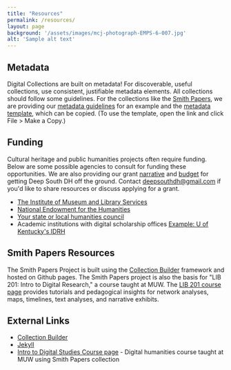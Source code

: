```yaml
---
title: "Resources"
permalink: /resources/
layout: page
background: '/assets/images/mcj-photograph-EMPS-6-007.jpg'
alt: 'Sample alt text'
---
```


## Metadata
Digital Collections are built on metadata! For discoverable, useful collections, use consistent, justifiable metadata elements. All collections should follow some guidelines. For the collections like the [Smith Papers](https://smithpapers.github.io), we are providing our [metadata guidelines](https://github.com/DeepSouthDH/deepsouthdh.github.io/blob/main/assets/images/metadata-guidelines-202107.pdf) for an example and the [metadata template](https://docs.google.com/spreadsheets/d/1ARQ-7A3KTBe0Nah1Ktl6on1DRkL5-FFs/edit?usp=sharing&ouid=108103280018141344202&rtpof=true&sd=true), which can be copied. (To use the template, open the link and click File > Make a Copy.) 

## Funding
Cultural heritage and public humanities projects often require funding. Below are some possible agencies to consult for funding these opportunities. We are also providing our grant [narrative](https://github.com/DeepSouthDH/deepsouthdh.github.io/blob/main/assets/images/MHC-grantapp-narrative-DSDH.pdf) and [budget](https://github.com/DeepSouthDH/deepsouthdh.github.io/blob/main/assets/images/MHC-grantapp-budget-DSDH.pdf) for getting Deep South DH off the ground. Contact deepsouthdh@gmail.com if you'd like to share resources or discuss applying for a grant.
- [The Institute of Museum and Library Services](https://imls.gov/grants/grant-programs)
- [National Endowment for the Humanities](https://www.neh.gov/grants)
- [Your state or local humanities council](https://www.neh.gov/about/state-humanities-councils)
- Academic institutions with digital scholarship offices [Example: U of Kentucky's IDRH](https://idrh.ku.edu/seed-grants)

## Smith Papers Resources

The Smith Papers Project is built using the [Collection Builder](https://collectionbuilder.github.io/) framework and hosted on Github pages. The Smith Papers project is also the basis for "LIB 201: Intro to Digital Research," a course taught at MUW. The [LIB 201 course page](https://github.com/hillaryAHR/LIB-201) provides tutorials and pedagogical insights for network analyses, maps, timelines, text analyses, and narrative exhibits.

## External Links

- [Collection Builder](https://collectionbuilder.github.io/)
- [Jekyll](https://jekyllrb.com/)
- [Intro to Digital Studies Course page](https://github.com/hillaryAHR/LIB-201) - Digital humanities course taught at MUW using Smith Papers collection
